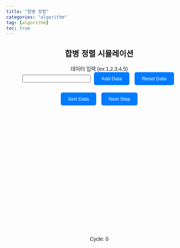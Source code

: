 ```yaml
---
title: "합병 정렬"
categories: "algorithm"
tag: [algorithm]
toc: true
---
```


<html lang="en">
<head>
<meta charset="UTF-8">
<meta name="viewport" content="width=device-width, initial-scale=1.0">
<title>합병 정렬 시뮬레이션</title>

<style>
  body {
    font-family: Arial, sans-serif;
  }
  .container {
    max-width: 600px;
    margin: 0 auto;
    text-align: center;
    position: relative;
  }
  .input-container {
    margin-bottom: 20px;
  }
  .button {
    padding: 10px 20px;
    background-color: #007bff;
    color: #fff;
    border: none;
    border-radius: 5px;
    cursor: pointer;
    margin: 0 5px;
  }
  .button:hover {
    background-color: #0056b3;
  }
  #chart-container {
    margin-top: 30px;
    position: relative;
    height: 300px; /* Adjust height for visualization */
  }
  .bar {
    position: absolute;
    bottom: 0;
    background-color: #007bff;
    border-top-left-radius: 10px;
    border-top-right-radius: 10px;
    text-align: center;
    width: calc((100% - 40px) / var(--num-bars)); /* Adjusted spacing between bars */
    margin-right: 20px; /* Adjusted spacing between bars */
  }
  .bar-text {
    position: absolute;
    top: -20px; /* Adjusted position to be above the bar */
    width: 100%;
    text-align: center;
  }
  .cycle-counter {
    position: absolute;
    bottom: -40px;
    right: 0;
    width: 100%;
  }
</style>
</head>
<body>
<div class="container">
  <h2>합병 정렬 시뮬레이션</h2>
  <div class="input-container">
    <label for="data-input">데이터 입력 (ex:1,2,3,4,5)</label><br>
    <input type="text" id="data-input">
    <button class="button" onclick="addData()">Add Data</button>
    <button class="button" onclick="resetData()">Reset Data</button>
  </div>
  <button class="button" onclick="sortData()">Sort Data</button>
  <button class="button" onclick="nextMergeStep()">Next Step</button>
  <div id="chart-container"></div>
  <div class="cycle-counter">Cycle: <span id="cycle-counter">0</span></div>
</div>

<script>
let data = [];
let cycleCount = 0;

function drawChart() {
  const chartContainer = document.getElementById('chart-container');
  chartContainer.innerHTML = '';
  const maxValue = Math.max(...data);
  data.forEach((value, index) => {
    const bar = document.createElement('div');
    bar.className = 'bar';
    bar.style.height = `${(value / maxValue) * 100}%`; // Adjust height for visualization
    bar.style.left = `${(index * 100) / data.length}%`;
    bar.style.setProperty('--num-bars', data.length);
    chartContainer.appendChild(bar);
    
    const barText = document.createElement('div'); // Added element for text above the bar
    barText.className = 'bar-text';
    barText.textContent = value;
    bar.appendChild(barText);
  });
}

function addData() {
  const input = document.getElementById('data-input').value.trim();
  const newData = input.split(',').map(str => parseInt(str.trim()));
  data = data.concat(newData.filter(num => !isNaN(num)));
  drawChart();
}

function resetData() {
  data = [];
  drawChart();
  resetCycleCount();
}

function resetCycleCount() {
  cycleCount = 0;
  document.getElementById('cycle-counter').textContent = cycleCount;
}

async function sortData() {
  await mergeSort(data, 0, data.length - 1);
  drawChart();
}

async function mergeSort(arr, left, right) {
  if (left >= right) return;
  const mid = Math.floor((left + right) / 2);
  await mergeSort(arr, left, mid);
  await mergeSort(arr, mid + 1, right);
  await merge(arr, left, mid, right);
}

async function merge(arr, left, mid, right) {
  const leftArr = arr.slice(left, mid + 1);
  const rightArr = arr.slice(mid + 1, right + 1);
  let i = 0, j = 0, k = left;
  while (i < leftArr.length && j < rightArr.length) {
    if (leftArr[i] <= rightArr[j]) {
      arr[k++] = leftArr[i++];
    } else {
      arr[k++] = rightArr[j++];
    }
    drawChart();
    await sleep(100); // Adjust speed of sorting
  }
  while (i < leftArr.length) {
    arr[k++] = leftArr[i++];
    drawChart();
    await sleep(100); // Adjust speed of sorting
  }
  while (j < rightArr.length) {
    arr[k++] = rightArr[j++];
    drawChart();
    await sleep(100); // Adjust speed of sorting
  }
}

function nextMergeStep() {
  // Not implemented for simplicity in this simulation
}

function sleep(ms) {
  return new Promise(resolve => setTimeout(resolve, ms));
}
</script>
</body>
</html>
